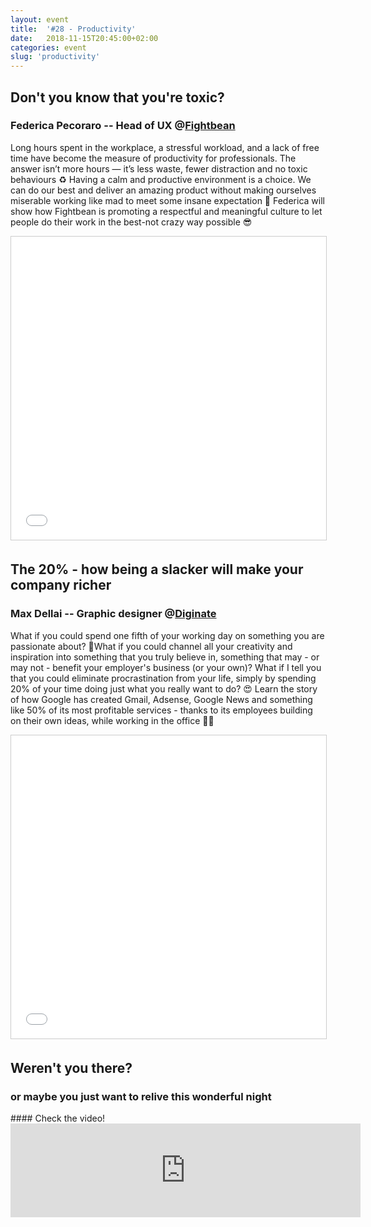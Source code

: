 ```yaml
---
layout: event
title:  '#28 - Productivity'
date:   2018-11-15T20:45:00+02:00
categories: event
slug: 'productivity'
---
```


## Don't you know that you're toxic?
### Federica Pecoraro -- Head of UX @[Fightbean](https://www.fightbean.it/)

Long hours spent in the workplace, a stressful workload, and a lack of free time have become the measure of productivity for professionals. The answer isn’t more hours — it’s less waste, fewer distraction and no toxic behaviours ♻️
Having a calm and productive environment is a choice. We can do our best and deliver an amazing product without making ourselves miserable working like mad to meet some insane expectation 🤬
Federica will show how Fightbean is promoting a respectful and meaningful culture to let people do their work in the best-not crazy way possible 😎

<iframe src="//www.slideshare.net/slideshow/embed_code/key/flf69bb7z1y0zI" width="595" height="485" frameborder="0" marginwidth="0" marginheight="0" scrolling="no" style="border:1px solid #CCC; border-width:1px; margin-bottom:5px; max-width: 100%;" allowfullscreen> </iframe>

## The 20% - how being a slacker will make your company richer
### Max Dellai -- Graphic designer @[Diginate](https://www.diginate.com/)

What if you could spend one fifth of your working day on something you are passionate about? 🤔What if you could channel all your creativity and inspiration into something that you truly believe in, something that may - or may not - benefit your employer's business (or your own)? What if I tell you that you could eliminate procrastination from your life, simply by spending 20% of your time doing just what you really want to do? 😍
Learn the story of how Google has created Gmail, Adsense, Google News and something like 50% of its most profitable services - thanks to its employees building on their own ideas, while working in the office 👩‍💼

<iframe src="//www.slideshare.net/slideshow/embed_code/key/Gy6EvL4oujUqRU" width="595" height="485" frameborder="0" marginwidth="0" marginheight="0" scrolling="no" style="border:1px solid #CCC; border-width:1px; margin-bottom:5px; max-width: 100%;" allowfullscreen> </iframe>


## Weren't you there?
### or maybe you just want to relive this wonderful night
<section class="fb-links">
#### Check the video!
<iframe class="video-embed" src="https://www.facebook.com/plugins/video.php?href=https%3A%2F%2Fwww.facebook.com%2Fspeckandtech%2Fvideos%2F489721018205629%2F&show_text=0&width=560" width="560" style="border:none;overflow:hidden" scrolling="no" frameborder="0" allowTransparency="true" allowFullScreen="true"></iframe>
<!-- #### and take a look at the <a id="fb_photo_album" class="btn-facebook" target="_blank" href="//bit.ly/ST28-pics">pictures &#128247;</a> -->
</section>
